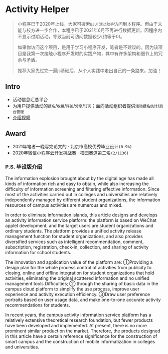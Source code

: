 # Activity Helper

> 小程序已于2020年上线，大家可搜索`BJUT活动助手`访问到本程序。但由于未能与校方进一步合作，本程序已于2021年6月不再进行数据更新。因程序内不显示过期活动，导致当前可访问数据较少(约等于0)。
>
> 如果你访问这个项目，是用于学习小程序开发，笔者是不建议的。因为该项目是我第一次接触小程序开发时的实践产物，其中有许多架构和细节上的冗余与矛盾。
>
> 推荐大家先过完一遍js基础后，从个人实践中走出自己的一条路来。加油！

## Intro

- 活动信息汇总平台
- 为用户提供活动的`报名`/`收藏`/`评论`/`分享`/`订阅`；面向活动组织者提供`活动报名统计`/`后台管理`
- [介绍视频](https://gitee.com/link?target=https%3A%2F%2Fwww.bilibili.com%2Fvideo%2FBV1kK4y177y5%3Fspm_id_from%3D333.999.0.0)


## Award
- 2021年笔者一晚写完论文的 · 北京市高校优秀毕业设计`(0.9%)`
- 2020年微信小程序云开发挑战赛 · 校园赛道第二名`(2/1136)`

### P.S. 毕设版介绍

  The information explosion brought about by the digital age has made all kinds of information rich and easy to obtain, while also increasing the difficulty of information screening and filtering effective information. Since most of the activities carried out in colleges and universities are relatively independently managed by different student organizations, the information resources of campus activities are numerous and mixed. 
  
  In order to eliminate information islands, this article designs and develops an activity information service platform: the platform is based on WeChat applet development, and the target users are student organizations and ordinary students. The platform provides a unified activity release management function for student organizations, and also provides diversified services such as intelligent recommendation, comment, subscription, registration, check-in, collection, and sharing of activity information for school students. 
  
  The innovation and application value of the platform are: ①Providing a design plan for the whole process control of activities from publicity to closing, online and offline integration for student organizations that hold activities, eliminating the original scattered information and no unified management tools Difficulties; ② through the sharing of basic data in the campus cloud platform to simplify the use process, improve user experience and activity execution efficiency. ③Draw user preference portraits based on user usage data, and make one-to-one accurate activity recommendations for students. 
  
  In recent years, the campus activity information service platform has a relatively extensive theoretical research foundation, but fewer products have been developed and implemented. At present, there is no more prominent similar product on the market. Therefore, the products designed in this article have a certain reference significance for the construction of smart campus and the construction of mobile informatization in colleges and universities. 
